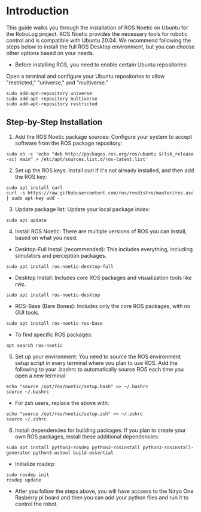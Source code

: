 # Introduction

This guide walks you through the installation of ROS Noetic on Ubuntu for the RoboLog project. ROS Noetic provides the necessary tools for robotic control and is compatible with Ubuntu 20.04. We recommend following the steps below to install the full ROS Desktop environment, but you can choose other options based on your needs.

- Before installing ROS, you need to enable certain Ubuntu repositories:

Open a terminal and configure your Ubuntu repositories to allow "restricted," "universe," and "multiverse."

```
sudo add-apt-repository universe
sudo add-apt-repository multiverse
sudo add-apt-repository restricted
```

## Step-by-Step Installation

1. Add the ROS Noetic package sources:
Configure your system to accept software from the ROS package repository:
```
sudo sh -c 'echo "deb http://packages.ros.org/ros/ubuntu $(lsb_release -sc) main" > /etc/apt/sources.list.d/ros-latest.list'
```

2. Set up the ROS keys:
Install curl if it's not already installed, and then add the ROS key:
```
sudo apt install curl
curl -s https://raw.githubusercontent.com/ros/rosdistro/master/ros.asc | sudo apt-key add -
```


3. Update package list:
Update your local package index:
```
sudo apt update
```
4. Install ROS Noetic:
There are multiple versions of ROS you can install, based on what you need:

- Desktop-Full Install (recommended): This includes everything, including simulators and perception packages.
```
sudo apt install ros-noetic-desktop-full
```
- Desktop Install: Includes core ROS packages and visualization tools like rviz.
```
sudo apt install ros-noetic-desktop
```
- ROS-Base (Bare Bones): Includes only the core ROS packages, with no GUI tools.
```
sudo apt install ros-noetic-ros-base
```
- To find specific ROS packages:
```
apt search ros-noetic
```
5. Set up your environment:
You need to source the ROS environment setup script in every terminal where you plan to use ROS. Add the following to your .bashrc to automatically source ROS each time you open a new terminal:

```
echo "source /opt/ros/noetic/setup.bash" >> ~/.bashrc
source ~/.bashrc
```
- For zsh users, replace the above with:
```
echo "source /opt/ros/noetic/setup.zsh" >> ~/.zshrc
source ~/.zshrc
```
6. Install dependencies for building packages:
If you plan to create your own ROS packages, install these additional dependencies:

```
sudo apt install python3-rosdep python3-rosinstall python3-rosinstall-generator python3-wstool build-essential
```
- Initialize rosdep:
```
sudo rosdep init
rosdep update
```
- After you follow the steps above, you will have accsess to the Niryo One Rasberry pi board and then you can add your python files and run it to control the robot.

